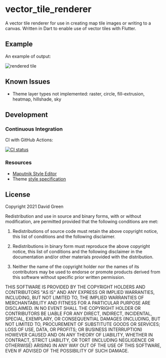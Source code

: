 # vector_tile_renderer

A vector tile renderer for use in creating map tile images or writing to a canvas.
Written in Dart to enable use of vector tiles with Flutter.

## Example

An example of output:

![rendered tile](https://raw.githubusercontent.com/greensopinion/dart-vector-tile-renderer/main/rendered-tile.png)

## Known Issues

* Theme layer types not implemented: raster, circle, fill-extrusion, heatmap, hillshade, sky

## Development

### Continuous Integration

CI with GitHub Actions:

[![CI status](https://github.com/greensopinion/dart-vector-tile-renderer/actions/workflows/CI.yaml/badge.svg)](https://github.com/greensopinion/dart-vector-tile-renderer/actions)

### Resources

* [Maputnik Style Editor](https://maputnik.github.io/)
* Theme [style specification](https://docs.mapbox.com/mapbox-gl-js/style-spec/)

## License

Copyright 2021 David Green

Redistribution and use in source and binary forms, with or without modification,
are permitted provided that the following conditions are met:

1. Redistributions of source code must retain the above copyright notice,
   this list of conditions and the following disclaimer.

2. Redistributions in binary form must reproduce the above copyright notice, 
   this list of conditions and the following disclaimer in the documentation
   and/or other materials provided with the distribution.

3. Neither the name of the copyright holder nor the names of its contributors
   may be used to endorse or promote products derived from this software without
   specific prior written permission.

THIS SOFTWARE IS PROVIDED BY THE COPYRIGHT HOLDERS AND CONTRIBUTORS "AS IS" AND ANY
EXPRESS OR IMPLIED WARRANTIES, INCLUDING, BUT NOT LIMITED TO, THE IMPLIED WARRANTIES
OF MERCHANTABILITY AND FITNESS FOR A PARTICULAR PURPOSE ARE DISCLAIMED. IN NO EVENT
SHALL THE COPYRIGHT HOLDER OR CONTRIBUTORS BE LIABLE FOR ANY DIRECT, INDIRECT,
INCIDENTAL, SPECIAL, EXEMPLARY, OR CONSEQUENTIAL DAMAGES (INCLUDING, BUT NOT LIMITED
TO, PROCUREMENT OF SUBSTITUTE GOODS OR SERVICES; LOSS OF USE, DATA, OR PROFITS; OR 
BUSINESS INTERRUPTION) HOWEVER CAUSED AND ON ANY THEORY OF LIABILITY, WHETHER IN CONTRACT, 
STRICT LIABILITY, OR TORT (INCLUDING NEGLIGENCE OR OTHERWISE) ARISING IN ANY WAY OUT
 OF THE USE OF THIS SOFTWARE, EVEN IF ADVISED OF THE POSSIBILITY OF SUCH DAMAGE.